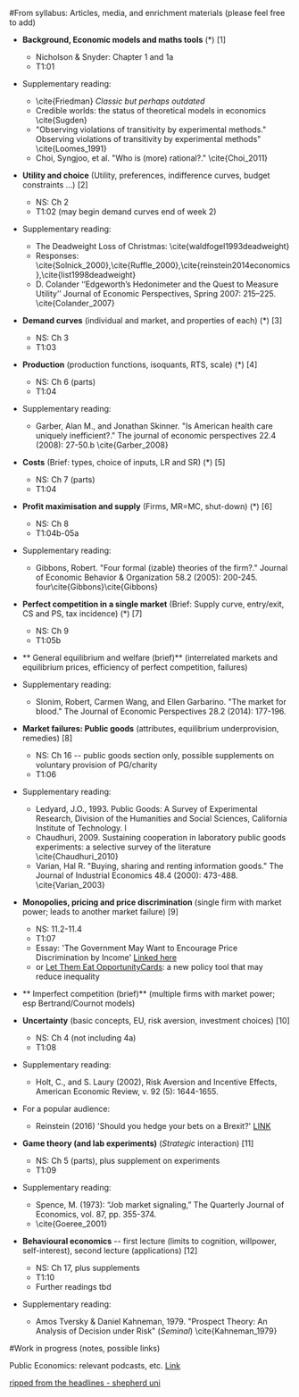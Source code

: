 #From syllabus: Articles, media, and enrichment materials (please feel free to add)


- **Background, Economic models and maths tools** (\*) [1]
    - Nicholson \& Snyder: Chapter 1 and 1a
    - T1:01
- Supplementary reading:
    - \cite{Friedman}  *Classic but perhaps outdated*
    - Credible worlds: the status of theoretical models in economics \cite{Sugden}
    - "Observing violations of transitivity by experimental methods." Observing violations of transitivity by experimental methods" \cite{Loomes_1991}
    - Choi, Syngjoo, et al. "Who is (more) rational?." \cite{Choi_2011}

- **Utility and choice** (Utility, preferences, indifference curves, budget constraints ...) [2]
    - NS: Ch 2
    - T1:02 (may begin demand curves end of week 2)
- Supplementary reading:
    - The Deadweight Loss of Christmas: \cite{waldfogel1993deadweight}
    - Responses: \cite{Solnick_2000},\cite{Ruffle_2000},\cite{reinstein2014economics},\cite{list1998deadweight}
    - D. Colander ‘‘Edgeworth’s Hedonimeter and the Quest to Measure Utility’’ Journal of Economic Perspectives, Spring 2007: 215–225. \cite{Colander_2007}

-  **Demand curves** (individual and market, and properties of each) (\*) [3]
    - NS: Ch 3
    - T1:03

- **Production**  (production functions, isoquants, RTS, scale) (\*) [4]
    - NS: Ch 6 (parts)
    - T1:04
     
- Supplementary reading:
    - Garber, Alan M., and Jonathan Skinner. "Is American health care uniquely inefficient?." The journal of economic perspectives 22.4 (2008): 27-50.b \cite{Garber_2008}

- **Costs**  (Brief: types, choice of inputs, LR and SR) (\*) [5]
    - NS: Ch 7 (parts)
    - T1:04

- **Profit maximisation and supply** (Firms, MR=MC, shut-down) (\*) [6]
    - NS: Ch 8
    - T1:04b-05a
- Supplementary reading:
    - Gibbons, Robert. "Four formal (izable) theories of the firm?." Journal of Economic Behavior & Organization 58.2 (2005): 200-245. four\cite{Gibbons}\cite{Gibbons}

- **Perfect competition in a single market** (Brief: Supply curve, entry/exit, CS and PS, tax incidence)  (\*) [7]
    - NS: Ch 9
    - T1:05b

- ** General equilibrium and welfare (brief)** (interrelated markets and equilibrium prices, efficiency of perfect competition, failures)

- Supplementary reading:
    - Slonim, Robert, Carmen Wang, and Ellen Garbarino. "The market for blood." The Journal of Economic Perspectives 28.2 (2014): 177-196.


- **Market failures: Public goods** (attributes, equilibrium underprovision, remedies) [8]
    - NS: Ch 16 -- public goods section only, possible supplements on voluntary provision of PG/charity
    - T1:06

- Supplementary reading:
    - Ledyard, J.O., 1993.  Public Goods: A Survey of Experimental Research, Division of the Humanities and Social Sciences, California Institute of Technology. l
    - Chaudhuri, 2009. Sustaining cooperation in laboratory public goods experiments: a selective survey of the literature \cite{Chaudhuri_2010}
    - Varian, Hal R. "Buying, sharing and renting information goods." The Journal of Industrial Economics 48.4 (2000): 473-488. \cite{Varian_2003}


- **Monopolies, pricing and price discrimination** (single firm with market power; leads to another market failure) [9]
    - NS: 11.2-11.4
    - T1:07
    - Essay: 'The Government May Want to Encourage Price Discrimination by Income' [Linked here](https://davidreinstein.wordpress.com/research-and-publications/)
    - or [Let Them Eat OpportunityCards](https://davidreinstein.wordpress.com/2015/09/12/let-them-eat-opportunitycards-a-new-policy-tool-that-may-reduce-inequality/): a new policy tool that may reduce inequality


- ** Imperfect competition (brief)** (multiple firms with market power; esp Bertrand/Cournot models)


-  **Uncertainty** (basic concepts, EU, risk aversion, investment choices) [10]
    - NS: Ch 4 (not including 4a)
    - T1:08

- Supplementary reading:
    - Holt, C., and S. Laury (2002), Risk Aversion and Incentive Effects, American Economic Review, v. 92 (5): 1644-1655.
- For a popular audience:
    - Reinstein (2016) 'Should you hedge your bets on a Brexit?' [LINK](https://davidreinstein.wordpress.com/2016/06/19/should-you-hedge-your-bets-on-a-brexit/)



- **Game theory (and lab experiments)** (*Strategic* interaction) [11]
    - NS: Ch 5 (parts), plus supplement on experiments
    - T1:09
- Supplementary reading:
    - Spence, M. (1973): “Job market signaling,” The Quarterly Journal of Economics, vol. 87, pp. 355-374.
    - \cite{Goeree_2001}

- **Behavioural economics** -- first lecture (limits to cognition, willpower, self-interest), second lecture (applications) [12]
    - NS: Ch 17, plus supplements
    - T1:10
    - Further readings tbd

- Supplementary reading:
    - Amos Tversky & Daniel Kahneman, 1979. "Prospect Theory: An Analysis of Decision under Risk" (*Seminal*) \cite{Kahneman_1979}



#Work in progress (notes, possible links)

Public Economics: relevant podcasts, etc. [Link](https://www.authorea.com/users/103626/articles/131934/_show_article?access_token=pRilxrS91QCyzi43yz1FWA) 

[ripped from the headlines - shepherd uni](http://libguides.shepherd.edu/c.php?g=62855&p=403388)



